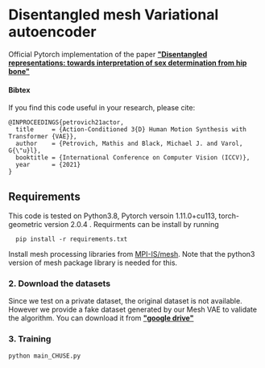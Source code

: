 # Disentangled mesh Variational autoencoder

Official Pytorch implementation of the paper [**"Disentangled representations: towards interpretation of sex determination from hip bone"**](https://arxiv.org/pdf/2112.09414.pdf)

#### Bibtex
If you find this code useful in your research, please cite:

```
@INPROCEEDINGS{petrovich21actor,
  title     = {Action-Conditioned 3{D} Human Motion Synthesis with Transformer {VAE}},
  author    = {Petrovich, Mathis and Black, Michael J. and Varol, G{\"u}l},
  booktitle = {International Conference on Computer Vision (ICCV)},
  year      = {2021}
}
```
## Requirements

This code is tested on Python3.8, Pytorch versoin 1.11.0+cu113, torch-geometric version 2.0.4 . Requirments can be install by running

      pip install -r requirements.txt
    
Install mesh processing libraries from [MPI-IS/mesh](https://github.com/MPI-IS/mesh). Note that the python3 version of mesh package library is needed for this.

### 2. Download the datasets
Since we test on a private dataset, the original dataset is not available.
However we provide a fake dataset generated by our Mesh VAE to validate the algorithm.
You can download it from [**"google drive"**](https://drive.google.com/file/d/10lVOGER1l5ezHXPi1VRDAJme7esnLsEc/view?usp=share_link)

### 3. Training
```bash
python main_CHUSE.py
```
